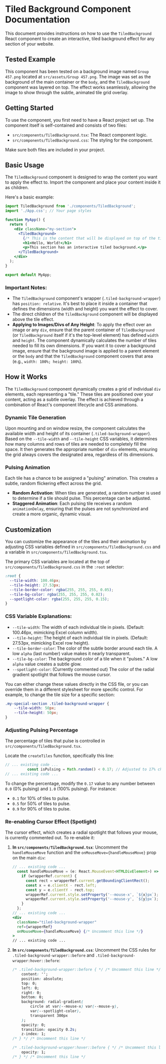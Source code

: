 # Tiled Background Component Documentation

This document provides instructions on how to use the `TiledBackground` React component to create an interactive, tiled background effect for any section of your website.

## Tested Example

This component has been tested on a background image named `Group 457.png` located at `src/assets/Group 457.png`. The image was set as the background of the main container or the `body`, and the `TiledBackground` component was layered on top. The effect works seamlessly, allowing the image to show through the subtle, animated tile grid overlay.

## Getting Started

To use the component, you first need to have a React project set up. The component itself is self-contained and consists of two files:

- `src/components/TiledBackground.tsx`: The React component logic.
- `src/components/TiledBackground.css`: The styling for the component.

Make sure both files are included in your project.

## Basic Usage

The `TiledBackground` component is designed to wrap the content you want to apply the effect to. Import the component and place your content inside it as children.

Here's a basic example:

```jsx
import TiledBackground from './components/TiledBackground';
import './App.css'; // Your page styles

function MyApp() {
  return (
    <div className="my-section">
      <TiledBackground>
        {/* This is the content that will be displayed on top of the tiled effect */}
        <h1>Hello, World!</h1>
        <p>This section has an interactive tiled background.</p>
      </TiledBackground>
    </div>
  );
}

export default MyApp;
```

### Important Notes:

- The `TiledBackground` component's wrapper (`.tiled-background-wrapper`) has `position: relative`. It's best to place it inside a container that defines the dimensions (width and height) you want the effect to cover.
- The direct children of the `TiledBackground` component will be displayed above the tile effect.
- **Applying to Images/Divs of Any Height**: To apply the effect over an image or any `div`, ensure that the parent container of `TiledBackground` (or `TiledBackground` itself if it's the top-level element) has defined `width` and `height`. The component dynamically calculates the number of tiles needed to fill its own dimensions. If you want it to cover a background image, ensure that the background image is applied to a parent element or the `body` and that the `TiledBackground` component covers that area (e.g., `width: 100%; height: 100%`).

## How it Works

The `TiledBackground` component dynamically creates a grid of individual `div` elements, each representing a "tile." These tiles are positioned over your content, acting as a subtle overlay. The effect is achieved through a combination of React's component lifecycle and CSS animations.

### Dynamic Tile Generation

Upon mounting and on window resize, the component calculates the available width and height of its container (`.tiled-background-wrapper`). Based on the `--tile-width` and `--tile-height` CSS variables, it determines how many columns and rows of tiles are needed to completely fill the space. It then generates the appropriate number of `div` elements, ensuring the grid always covers the designated area, regardless of its dimensions.

### Pulsing Animation

Each tile has a chance to be assigned a "pulsing" animation. This creates a subtle, random flickering effect across the grid.

- **Random Activation**: When tiles are generated, a random number is used to determine if a tile should pulse. This percentage can be adjusted.
- **Staggered Animation**: Each pulsing tile receives a random `animationDelay`, ensuring that the pulses are not synchronized and create a more organic, dynamic visual.

## Customization

You can customize the appearance of the tiles and their animation by adjusting CSS variables defined in `src/components/TiledBackground.css` and a variable in `src/components/TiledBackground.tsx`.

The primary CSS variables are located at the top of `src/components/TiledBackground.css` in the `:root` selector:

```css
:root {
  --tile-width: 100.46px;
  --tile-height: 27.53px;
  --tile-border-color: rgba(255, 255, 255, 0.05);
  --tile-bg-color: rgba(255, 255, 255, 0.02);
  --spotlight-color: rgba(255, 255, 255, 0.15);
}
```

### CSS Variable Explanations:

- `--tile-width`: The width of each individual tile in pixels. (Default: 100.46px, mimicking Excel column width).
- `--tile-height`: The height of each individual tile in pixels. (Default: 27.53px, mimicking Excel row height).
- `--tile-border-color`: The color of the subtle border around each tile. A low `alpha` (last number) value makes it nearly transparent.
- `--tile-bg-color`: The background color of a tile when it "pulses." A low `alpha` value creates a subtle glow.
- `--spotlight-color`: (Currently commented out) The color of the radial gradient spotlight that follows the mouse cursor.

You can either change these values directly in the CSS file, or you can override them in a different stylesheet for more specific control. For example, to change the tile size for a specific section:

```css
.my-special-section .tiled-background-wrapper {
    --tile-width: 50px;
    --tile-height: 50px;
}
```

### Adjusting Pulsing Percentage

The percentage of tiles that pulse is controlled in `src/components/TiledBackground.tsx`.

Locate the `createTiles` function, specifically this line:

```jsx
// ... existing code ...
          const isPulsing = Math.random() < 0.17; // Adjusted to 17% chance for pulsing
// ... existing code ...
```

To change the percentage, modify the `0.17` value to any number between `0.0` (0% pulsing) and `1.0` (100% pulsing). For instance:
- `0.1` for 10% of tiles to pulse.
- `0.5` for 50% of tiles to pulse.
- `0.9` for 90% of tiles to pulse.

### Re-enabling Cursor Effect (Spotlight)

The cursor effect, which creates a radial spotlight that follows your mouse, is currently commented out. To re-enable it:

1. **In `src/components/TiledBackground.tsx`**: Uncomment the `handleMouseMove` function and the `onMouseMove={handleMouseMove}` prop on the main `div`:

    ```jsx
    // ... existing code ...
      const handleMouseMove = (e: React.MouseEvent<HTMLDivElement>) => {
        if (wrapperRef.current) {
          const rect = wrapperRef.current.getBoundingClientRect();
          const x = e.clientX - rect.left;
          const y = e.clientY - rect.top;
          wrapperRef.current.style.setProperty('--mouse-x', `${x}px`);
          wrapperRef.current.style.setProperty('--mouse-y', `${y}px`);
        }
      };
    // ... existing code ...
    <div
      className="tiled-background-wrapper"
      ref={wrapperRef}
      onMouseMove={handleMouseMove} {/* Uncomment this line */}
    >
    // ... existing code ...
    ```

2. **In `src/components/TiledBackground.css`**: Uncomment the CSS rules for `.tiled-background-wrapper::before` and `.tiled-background-wrapper:hover::before`:

    ```css
    /* .tiled-background-wrapper::before { */ /* Uncomment this line */
        content: '';
        position: absolute;
        top: 0;
        left: 0;
        right: 0;
        bottom: 0;
        background: radial-gradient(
            circle at var(--mouse-x) var(--mouse-y),
            var(--spotlight-color),
            transparent 300px
        );
        opacity: 0;
        transition: opacity 0.2s;
        z-index: 1;
    /* } */ /* Uncomment this line */

    /* .tiled-background-wrapper:hover::before { */ /* Uncomment this line */
        opacity: 1;
    /* } */ /* Uncomment this line */
    ``` 
